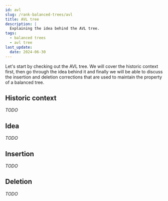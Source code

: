 ```yaml
---
id: avl
slug: /rank-balanced-trees/avl
title: AVL tree
description: |
  Explaining the idea behind the AVL tree.
tags:
  - balanced trees
  - avl tree
last_update:
  date: 2024-06-30
---
```


Let's start by checking out the AVL tree. We will cover the historic context
first, then go through the idea behind it and finally we will be able to discuss
the insertion and deletion corrections that are used to maintain the property of
a balanced tree.

## Historic context

_TODO_

## Idea

_TODO_

## Insertion

_TODO_

## Deletion

_TODO_
